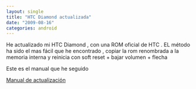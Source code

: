 ```yaml
---
layout: single
title: "HTC Diamond actualizada"
date: "2009-08-16"
categories: android
---
```


He actualizado mi HTC Diamond , con una ROM oficial de HTC . EL método ha sido el mas fácil que he encontrado , copiar la rom renombrada a la memoria interna y reinicia con soft reset + bajar volumen + flecha

Este es el manual que he seguido

[Manual de actualización](https://www.htcmania.com/showthread.php?t=22408)
